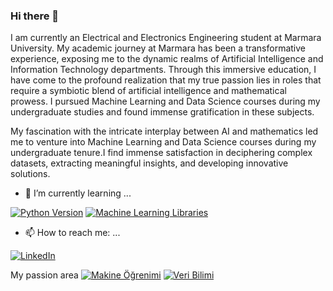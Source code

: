 ### Hi there 👋

I am currently an Electrical and Electronics Engineering student at Marmara University. My academic journey at Marmara has been a transformative experience, exposing me to the dynamic realms of Artificial Intelligence and Information Technology departments. Through this immersive education, I have come to the profound realization that my true passion lies in roles that require a symbiotic blend of artificial intelligence and mathematical prowess. I pursued Machine Learning and Data Science courses during my undergraduate studies and found immense gratification in these subjects.

My fascination with the intricate interplay between AI and mathematics led me to venture into Machine Learning and Data Science courses during my undergraduate tenure.I find immense satisfaction in deciphering complex datasets, extracting meaningful insights, and developing innovative solutions.
 
 
- 🌱 I’m currently learning ...

[![Python Version](https://img.shields.io/badge/python-brightgreen.svg)](https://www.python.org/)  [![Machine Learning Libraries](https://img.shields.io/badge/scikit%20learn%2C%20tensorflow-blue)](https://github.com/KullaniciAdi/ProjeAdi)

- 📫 How to reach me: ...

[![LinkedIn](https://img.shields.io/badge/LinkedIn-blue)](https://www.linkedin.com/in/seyma-kaya-02b3ba1b0/)


My passion area
[![Makine Öğrenimi](https://img.shields.io/badge/MachineLearning-yellow)](https://github.com/KullaniciAdi/ProjeAdi)
[![Veri Bilimi](https://img.shields.io/badge/DataScience-pink)](https://github.com/KullaniciAdi/ProjeAdi)

